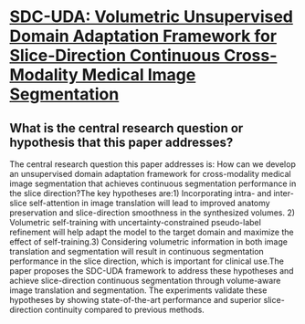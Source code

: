 # [SDC-UDA: Volumetric Unsupervised Domain Adaptation Framework for   Slice-Direction Continuous Cross-Modality Medical Image Segmentation](https://arxiv.org/abs/2305.11012)

## What is the central research question or hypothesis that this paper addresses?

The central research question this paper addresses is: How can we develop an unsupervised domain adaptation framework for cross-modality medical image segmentation that achieves continuous segmentation performance in the slice direction?The key hypotheses are:1) Incorporating intra- and inter-slice self-attention in image translation will lead to improved anatomy preservation and slice-direction smoothness in the synthesized volumes. 2) Volumetric self-training with uncertainty-constrained pseudo-label refinement will help adapt the model to the target domain and maximize the effect of self-training.3) Considering volumetric information in both image translation and segmentation will result in continuous segmentation performance in the slice direction, which is important for clinical use.The paper proposes the SDC-UDA framework to address these hypotheses and achieve slice-direction continuous segmentation through volume-aware image translation and segmentation. The experiments validate these hypotheses by showing state-of-the-art performance and superior slice-direction continuity compared to previous methods.
